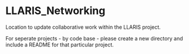 # LLARIS_Networking
Location to update collaborative work within the LLARIS project.

For seperate projects - by code base - please create a new directory and include a README for that particular project.
